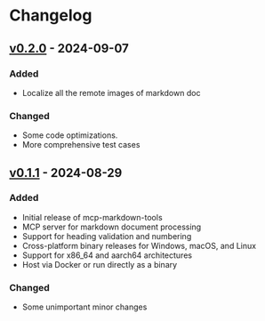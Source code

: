 # Changelog

## [v0.2.0] - 2024-09-07

### Added

- Localize all the remote images of markdown doc

### Changed

- Some code optimizations.
- More comprehensive test cases

[v0.2.0]: https://github.com/bigyao25/mcp-markdown-tools/releases/tag/v0.2.0

## [v0.1.1] - 2024-08-29

### Added

- Initial release of mcp-markdown-tools
- MCP server for markdown document processing
- Support for heading validation and numbering
- Cross-platform binary releases for Windows, macOS, and Linux
- Support for x86_64 and aarch64 architectures
- Host via Docker or run directly as a binary

### Changed

- Some unimportant minor changes

[v0.1.1]: https://github.com/bigyao25/mcp-markdown-tools/releases/tag/v0.1.1
